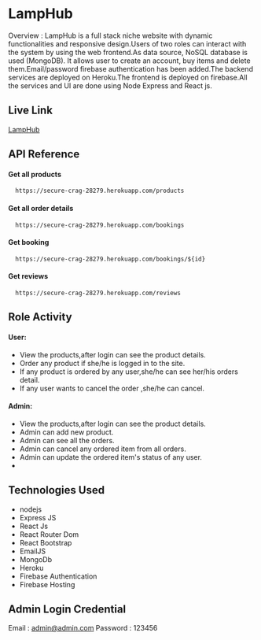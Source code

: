 
# LampHub

Overview : LampHub is a full stack niche website with dynamic functionalities and responsive design.Users of two roles can interact with the system by using the web frontend.As data source, NoSQL database is used (MongoDB).
It allows user to create an account, buy items and delete them.Email/password firebase authentication has been added.The backend services are deployed on Heroku.The frontend is deployed on firebase.All the services and UI are done using Node Express and React js.

## Live Link
[LampHub](https://lampshub.web.app/)


## API Reference

#### Get all products

```http
  https://secure-crag-28279.herokuapp.com/products
```
#### Get all order details

```http
  https://secure-crag-28279.herokuapp.com/bookings
```

#### Get booking

```http
  https://secure-crag-28279.herokuapp.com/bookings/${id}
```

#### Get reviews

```http
  https://secure-crag-28279.herokuapp.com/reviews
```

## Role Activity

#### User:

- View the products,after login can see the product details.   
- Order any product if she/he is logged in to the site. 
- If any product is ordered by any user,she/he can see her/his orders detail. 
- If any user wants to cancel the order ,she/he can cancel. 



#### Admin:

- View the products,after login can see the product details.   
- Admin can add new product.  
- Admin can see all the orders.
- Admin can cancel any ordered item from all orders.
- Admin can update the ordered item's status of any user.
- 
## Technologies Used

- nodejs
- Express JS
- React Js
- React Router Dom
- React Bootstrap
- EmailJS
- MongoDb
- Heroku
- Firebase Authentication
- Firebase Hosting




## Admin Login Credential

Email : admin@admin.com
Password : 123456


